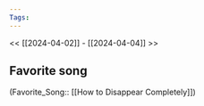 ```yaml
---
Tags: 
---
```

 << [[2024-04-02]] - [[2024-04-04]] >> 
## Favorite song
(Favorite_Song:: [[How to Disappear Completely]])
